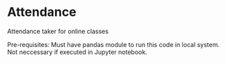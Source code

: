 # Attendance
Attendance taker for online classes

Pre-requisites: Must have pandas module to run this code in local system. Not neccessary if executed in Jupyter notebook.
